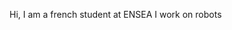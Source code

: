 Hi, I am a french student at ENSEA I work on robots 

<!---
Alexei-Orlov/Alexei-Orlov is a ✨ special ✨ repository because its `README.md` (this file) appears on your GitHub profile.
You can click the Preview link to take a look at your changes.
--->
